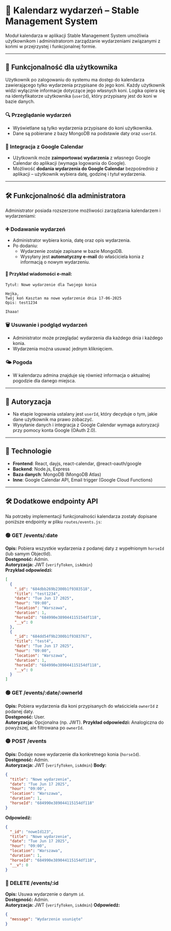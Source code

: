 
# 📅 Kalendarz wydarzeń – Stable Management System

Moduł kalendarza w aplikacji Stable Management System umożliwia użytkownikom i administratorom zarządzanie wydarzeniami związanymi z końmi w przejrzystej i funkcjonalnej formie.

---

## 👤 Funkcjonalność dla użytkownika

Użytkownik po zalogowaniu do systemu ma dostęp do kalendarza zawierającego tylko wydarzenia przypisane do jego koni. Każdy użytkownik widzi wyłącznie informacje dotyczące jego własnych koni. Logika opiera się na identyfikatorze użytkownika (`userId`), który przypisany jest do koni w bazie danych.

### 🔍 Przeglądanie wydarzeń
- Wyświetlane są tylko wydarzenia przypisane do koni użytkownika.
- Dane są pobierane z bazy MongoDB na podstawie daty oraz `userId`.

### 🔄 Integracja z Google Calendar
- Użytkownik może **zaimportować wydarzenia** z własnego Google Calendar do aplikacji (wymaga logowania do Google).
- Możliwość **dodania wydarzenia do Google Calendar** bezpośrednio z aplikacji – użytkownik wybiera datę, godzinę i tytuł wydarzenia.

---

## 🛠️ Funkcjonalność dla administratora

Administrator posiada rozszerzone możliwości zarządzania kalendarzem i wydarzeniami:

### ➕ Dodawanie wydarzeń
- Administrator wybiera konia, datę oraz opis wydarzenia.
- Po dodaniu:
  - Wydarzenie zostaje zapisane w bazie MongoDB.
  - Wysyłany jest **automatyczny e-mail** do właściciela konia z informacją o nowym wydarzeniu.

#### 📧 Przykład wiadomości e-mail:
```
Tytuł: Nowe wydarzenie dla Twojego konia

Hejka,  
Twój koń Kasztan ma nowe wydarzenie dnia 17-06-2025  
Opis: test1234

Ihaaa!
```

### 🗑️ Usuwanie i podgląd wydarzeń
- Administrator może przeglądać wydarzenia dla każdego dnia i każdego konia.
- Wydarzenia można usuwać jednym kliknięciem.

### 🌤️ Pogoda
- W kalendarzu admina znajduje się również informacja o aktualnej pogodzie dla danego miejsca.

---

## 🔐 Autoryzacja
- Na etapie logowania ustalany jest `userId`, który decyduje o tym, jakie dane użytkownik ma prawo zobaczyć.
- Wysyłanie danych i integracja z Google Calendar wymaga autoryzacji przy pomocy konta Google (OAuth 2.0).

---

## 🧰 Technologie
- **Frontend**: React, dayjs, react-calendar, @react-oauth/google
- **Backend**: Node.js, Express
- **Baza danych**: MongoDB (MongoDB Atlas)
- **Inne**: Google Calendar API, Email trigger (Google Cloud Functions)

---

## 🛠 Dodatkowe endpointy API

Na potrzeby implementacji funkcjonalności kalendarza zostały dopisane poniższe endpointy w pliku `routes/events.js`:

### 🟢 GET /events/:date  
**Opis:** Pobiera wszystkie wydarzenia z podanej daty z wypełnionym `horseId` (lub samym ObjectId).  
**Dostępność:** Admin.  
**Autoryzacja:** JWT (`verifyToken`, `isAdmin`)  
**Przykład odpowiedzi:**
```json
[
  {
    "_id": "684dbb269b2300b1f9383518",
    "title": "test1234",
    "date": "Tue Jun 17 2025",
    "hour": "09:00",
    "location": "Warszawa",
    "duration": 1,
    "horseId": "684990e389044115154df118",
    "__v": 0
  },
  {
    "_id": "684dd54f9b2300b1f9383767",
    "title": "test4",
    "date": "Tue Jun 17 2025",
    "hour": "09:00",
    "location": "Warszawa",
    "duration": 1,
    "horseId": "684990e389044115154df118",
    "__v": 0
  }
]
```

### 🟢 GET /events/:date/:ownerId
**Opis:** Pobiera wydarzenia dla koni przypisanych do właściciela ```ownerId``` z podanej daty.  
**Dostępność:** User.  
**Autoryzacja:** Opcjonalna (np. JWT).
**Przykład odpowiedzi:** Analogiczna do powyższej, ale filtrowana po ```ownerId```.

### 🟡 POST /events
**Opis:** Dodaje nowe wydarzenie dla konkretnego konia (```horseId```).  
**Dostępność:** Admin.  
**Autoryzacja:** JWT (`verifyToken`, `isAdmin`)
**Body:** 
```json
{
  "title": "Nowe wydarzenie",
  "date": "Tue Jun 17 2025",
  "hour": "09:00",
  "location": "Warszawa",
  "duration": 1,
  "horseId": "684990e389044115154df118"
}
```
**Odpowiedź:**
```json
{
  "_id": "noweId123",
  "title": "Nowe wydarzenie",
  "date": "Tue Jun 17 2025",
  "hour": "09:00",
  "location": "Warszawa",
  "duration": 1,
  "horseId": "684990e389044115154df118",
  "__v": 0
}
```

### 🔴 DELETE /events/:id
**Opis:** Usuwa wydarzenie o danym ```id```.  
**Dostępność:** Admin.  
**Autoryzacja:** JWT (`verifyToken`, `isAdmin`)
**Odpowiedź:** 
```json
{
  "message": "Wydarzenie usunięte"
}
```
